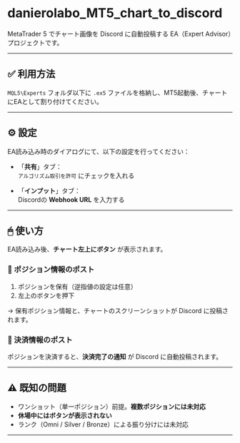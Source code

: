 # danierolabo_MT5_chart_to_discord

MetaTrader 5 でチャート画像を Discord に自動投稿する EA（Expert Advisor）プロジェクトです。

---

## ✅ 利用方法

`MQL5\Experts` フォルダ以下に `.ex5` ファイルを格納し、MT5起動後、チャートにEAとして割り付けてください。

---

## ⚙️ 設定

EA読み込み時のダイアログにて、以下の設定を行ってください：

- 「**共有**」タブ：  
  `アルゴリズム取引を許可` にチェックを入れる

- 「**インプット**」タブ：  
  Discordの **Webhook URL** を入力する

---

## 🖱 使い方

EA読み込み後、**チャート左上にボタン** が表示されます。

### 📌 ポジション情報のポスト

1. ポジションを保有（逆指値の設定は任意）  
2. 左上のボタンを押下

→ 保有ポジション情報と、チャートのスクリーンショットが Discord に投稿されます。

### 💸 決済情報のポスト

ポジションを決済すると、**決済完了の通知** が Discord に自動投稿されます。

---

## ⚠️ 既知の問題

- ワンショット（単一ポジション）前提。**複数ポジションには未対応**
- **休場中にはボタンが表示されない**
- ランク（Omni / Silver / Bronze）による振り分けには未対応

---

